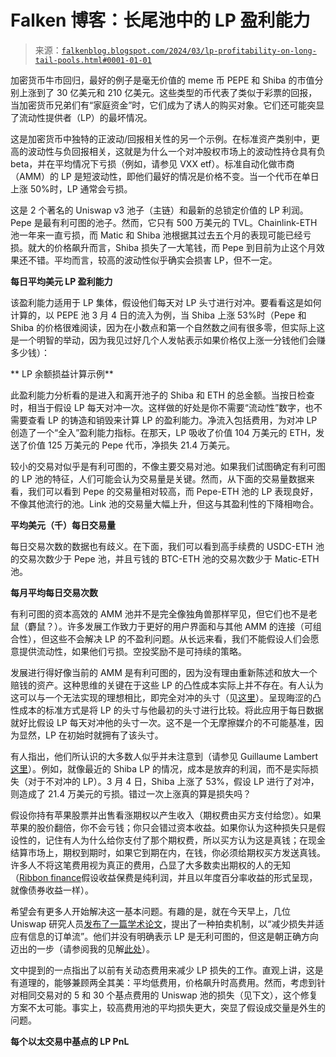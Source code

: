 <!--yml

类别：未分类

日期：2024 年 05 月 12 日 19:55:12

-->

# Falken 博客：长尾池中的 LP 盈利能力

> 来源：[`falkenblog.blogspot.com/2024/03/lp-profitability-on-long-tail-pools.html#0001-01-01`](http://falkenblog.blogspot.com/2024/03/lp-profitability-on-long-tail-pools.html#0001-01-01)

加密货币牛市回归，最好的例子是毫无价值的 meme 币 PEPE 和 Shiba 的市值分别上涨到了 30 亿美元和 210 亿美元。这些类型的币代表了类似于彩票的回报，当加密货币兄弟们有“家庭资金”时，它们成为了诱人的购买对象。它们还可能突显了流动性提供者（LP）的最坏情况。

这是加密货币中独特的正波动/回报相关性的另一个示例。在标准资产类别中，更高的波动性与负回报相关，这就是为什么一个对冲股权市场上的波动性持仓具有负 beta，并在平均情况下亏损（例如，请参见 VXX etf）。标准自动化做市商（AMM）的 LP 是短波动性，即他们最好的情况是价格不变。当一个代币在单日上涨 50%时，LP 通常会亏损。

这是 2 个著名的 Uniswap v3 池子（主链）和最新的总锁定价值的 LP 利润。Pepe 是最有利可图的池子。然而，它只有 500 万美元的 TVL。Chainlink-ETH 池一年来一直亏损，而 Matic 和 Shiba 池根据其过去五个月的表现可能已经亏损。就大的价格飙升而言，Shiba 损失了一大笔钱，而 Pepe 到目前为止这个月效果还不错。平均而言，较高的波动性似乎确实会损害 LP，但不一定。 

**每日平均美元 LP 盈利能力**

该盈利能力适用于 LP 集体，假设他们每天对 LP 头寸进行对冲。要看看这是如何计算的，以 PEPE 池 3 月 4 日的流入为例，当 Shiba 上涨 53%时（Pepe 和 Shiba 的价格很难阅读，因为在小数点和第一个自然数之间有很多零，但实际上这是一个明智的举动，因为我见过好几个人发帖表示如果价格仅上涨一分钱他们会赚多少钱）：

** LP 余额损益计算示例**

此盈利能力分析看的是进入和离开池子的 Shiba 和 ETH 的总金额。当按日检查时，相当于假设 LP 每天对冲一次。这样做的好处是你不需要“流动性”数字，也不需要查看 LP 的铸造和销毁来计算 LP 的盈利能力。净流入包括费用，为对冲 LP 创造了一个“全入”盈利能力指标。在那天，LP 吸收了价值 104 万美元的 ETH，发送了价值 125 万美元的 Pepe 代币，净损失 21.4 万美元。

较小的交易对似乎是有利可图的，不像主要交易对池。如果我们试图确定有利可图的 LP 池的特征，人们可能会认为交易量是关键。然而，从下面的交易量数据来看，我们可以看到 Pepe 的交易量相对较高，而 Pepe-ETH 池的 LP 表现良好，不像其他流行的池。Link 池的交易量大幅上升，但这与其盈利性的下降相吻合。

**平均美元（千）每日交易量**

每日交易次数的数据也有歧义。在下面，我们可以看到高手续费的 USDC-ETH 池的交易次数少于 Pepe 池，并且亏钱的 BTC-ETH 池的交易次数少于 Matic-ETH 池。

**每月平均每日交易次数**

有利可图的资本高效的 AMM 池并不是完全像独角兽那样罕见，但它们也不是老鼠（麝鼠？）。许多发展工作致力于更好的用户界面和与其他 AMM 的连接（可组合性），但这些不会解决 LP 的不盈利问题。从长远来看，我们不能假设人们会愿意提供流动性，如果他们亏损。空投奖励不是可持续的策略。

发展进行得好像当前的 AMM 是有利可图的，因为没有理由重新陈述和放大一个赔钱的资产。这种思维的关键在于这些 LP 的凸性成本实际上并不存在。有人认为这可以与一个无法实现的理想相比，即完全对冲的头寸（见[这里](https://twitter.com/llamaonthebrink/status/1764510825677574395)）。呈现晦涩的凸性成本的标准方式是将 LP 的头寸与他最初的头寸进行比较。将此应用于每日数据就好比假设 LP 每天对冲他的头寸一次。这不是一个无摩擦媒介的不可能基准，因为显然，LP 在初始时就拥有了该头寸。

有人指出，他们所认识的大多数人似乎并未注意到（请参见 Guillaume Lambert [这里](https://x.com/guil_lambert/status/1764612454854639632?s=20)）。例如，就像最近的 Shiba LP 的情况，成本是放弃的利润，而不是实际损失（对于不对冲的 LP）。3 月 4 日，Shiba 上涨了 53%，假设 LP 进行了对冲，则造成了 21.4 万美元的亏损。错过一次上涨真的算是损失吗？

假设你持有苹果股票并出售看涨期权以产生收入（期权费由买方支付给您）。如果苹果的股价翻倍，你不会亏钱；你只会错过资本收益。如果你认为这种损失只是假设性的，记住有人为什么给你支付了那个期权费，所以买方认为这是真钱；在现金结算市场上，期权到期时，如果它到期在内，在钱，你必须给期权买方发送真钱。许多人不将这笔费用视为真正的费用，凸显了大多数卖出期权的人的无知（[Ribbon finance](https://app.ribbon.finance/)假设收益保费是纯利润，并且以年度百分率收益的形式呈现，就像债券收益一样）。

希望会有更多人开始解决这一基本问题。有趣的是，就在今天早上，几位 Uniswap 研究人员[发布了一篇学术论文](https://arxiv.org/abs/2403.03367)，提出了一种拍卖机制，以“减少损失并适应有信息的订单流”。他们并没有明确表示 LP 是无利可图的，但这是朝正确方向迈出的一步（请参阅我的见解[此处](https://bit.ly/3wLQee9)）。

文中提到的一点指出了以前有关动态费用来减少 LP 损失的工作。直观上讲，这是有道理的，能够兼顾两全其美：平均低费用，价格飙升时高费用。然而，考虑到针对相同交易对的 5 和 30 个基点费用的 Uniswap 池的损失（见下文），这个修复方案不太可能。事实上，较高费用池的平均损失更大，突显了假设成交量是外生的问题。

**每个以太交易中基点的 LP PnL**

